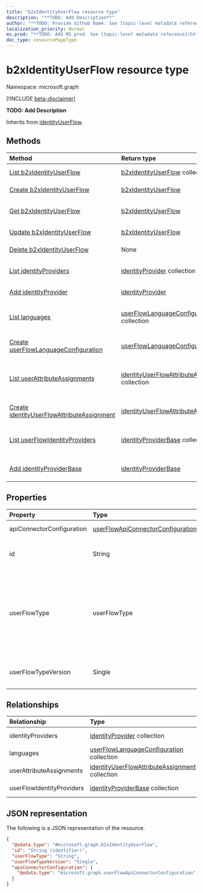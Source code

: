 ```yaml
---
title: "b2xIdentityUserFlow resource type"
description: "**TODO: Add Description**"
author: "**TODO: Provide Github Name. See [topic-level metadata reference](https://msgo.azurewebsites.net/add/document/guidelines/metadata.html#topic-level-metadata)**"
localization_priority: Normal
ms.prod: "**TODO: Add MS prod. See [topic-level metadata reference](https://msgo.azurewebsites.net/add/document/guidelines/metadata.html#topic-level-metadata)**"
doc_type: resourcePageType
---
```


# b2xIdentityUserFlow resource type

Namespace: microsoft.graph

[!INCLUDE [beta-disclaimer](../../includes/beta-disclaimer.md)]

**TODO: Add Description**


Inherits from [identityUserFlow](../resources/identityuserflow.md).

## Methods
|Method|Return type|Description|
|:---|:---|:---|
|[List b2xIdentityUserFlow](../api/b2xidentityuserflow-list.md)|[b2xIdentityUserFlow](../resources/b2xidentityuserflow.md) collection|Get a list of the [b2xIdentityUserFlow](../resources/b2xidentityuserflow.md) objects and their properties.|
|[Create b2xIdentityUserFlow](../api/b2xidentityuserflow-create.md)|[b2xIdentityUserFlow](../resources/b2xidentityuserflow.md)|Create a new [b2xIdentityUserFlow](../resources/b2xidentityuserflow.md) object.|
|[Get b2xIdentityUserFlow](../api/b2xidentityuserflow-get.md)|[b2xIdentityUserFlow](../resources/b2xidentityuserflow.md)|Read the properties and relationships of a [b2xIdentityUserFlow](../resources/b2xidentityuserflow.md) object.|
|[Update b2xIdentityUserFlow](../api/b2xidentityuserflow-update.md)|[b2xIdentityUserFlow](../resources/b2xidentityuserflow.md)|Update the properties of a [b2xIdentityUserFlow](../resources/b2xidentityuserflow.md) object.|
|[Delete b2xIdentityUserFlow](../api/b2xidentityuserflow-delete.md)|None|Deletes a [b2xIdentityUserFlow](../resources/b2xidentityuserflow.md) object.|
|[List identityProviders](../api/b2xidentityuserflow-list-identityproviders.md)|[identityProvider](../resources/identityprovider.md) collection|Get the identityProvider resources from the identityProviders navigation property.|
|[Add identityProvider](../api/b2xidentityuserflow-post-identityproviders.md)|[identityProvider](../resources/identityprovider.md)|Add identityProviders by posting to the identityProviders collection.|
|[List languages](../api/b2xidentityuserflow-list-languages.md)|[userFlowLanguageConfiguration](../resources/userflowlanguageconfiguration.md) collection|Get the userFlowLanguageConfiguration resources from the languages navigation property.|
|[Create userFlowLanguageConfiguration](../api/b2xidentityuserflow-post-languages.md)|[userFlowLanguageConfiguration](../resources/userflowlanguageconfiguration.md)|Create a new userFlowLanguageConfiguration object.|
|[List userAttributeAssignments](../api/b2xidentityuserflow-list-userattributeassignments.md)|[identityUserFlowAttributeAssignment](../resources/identityuserflowattributeassignment.md) collection|Get the identityUserFlowAttributeAssignment resources from the userAttributeAssignments navigation property.|
|[Create identityUserFlowAttributeAssignment](../api/b2xidentityuserflow-post-userattributeassignments.md)|[identityUserFlowAttributeAssignment](../resources/identityuserflowattributeassignment.md)|Create a new identityUserFlowAttributeAssignment object.|
|[List userFlowIdentityProviders](../api/b2xidentityuserflow-list-userflowidentityproviders.md)|[identityProviderBase](../resources/identityproviderbase.md) collection|Get the identityProviderBase resources from the userFlowIdentityProviders navigation property.|
|[Add identityProviderBase](../api/b2xidentityuserflow-post-userflowidentityproviders.md)|[identityProviderBase](../resources/identityproviderbase.md)|Add userFlowIdentityProviders by posting to the userFlowIdentityProviders collection.|

## Properties
|Property|Type|Description|
|:---|:---|:---|
|apiConnectorConfiguration|[userFlowApiConnectorConfiguration](../resources/userflowapiconnectorconfiguration.md)|**TODO: Add Description**|
|id|String|**TODO: Add Description** Inherited from [entity](../resources/entity.md).|
|userFlowType|userFlowType|**TODO: Add Description** Inherited from [identityUserFlow](../resources/identityuserflow.md). Possible values are: `signUp`, `signIn`, `signUpOrSignIn`, `passwordReset`, `profileUpdate`, `resourceOwner`, `unknownFutureValue`.|
|userFlowTypeVersion|Single|**TODO: Add Description** Inherited from [identityUserFlow](../resources/identityuserflow.md).|

## Relationships
|Relationship|Type|Description|
|:---|:---|:---|
|identityProviders|[identityProvider](../resources/identityprovider.md) collection|**TODO: Add Description**|
|languages|[userFlowLanguageConfiguration](../resources/userflowlanguageconfiguration.md) collection|**TODO: Add Description**|
|userAttributeAssignments|[identityUserFlowAttributeAssignment](../resources/identityuserflowattributeassignment.md) collection|**TODO: Add Description**|
|userFlowIdentityProviders|[identityProviderBase](../resources/identityproviderbase.md) collection|**TODO: Add Description**|

## JSON representation
The following is a JSON representation of the resource.
<!-- {
  "blockType": "resource",
  "keyProperty": "id",
  "@odata.type": "microsoft.graph.b2xIdentityUserFlow",
  "baseType": "microsoft.graph.identityUserFlow",
  "openType": false
}
-->
``` json
{
  "@odata.type": "#microsoft.graph.b2xIdentityUserFlow",
  "id": "String (identifier)",
  "userFlowType": "String",
  "userFlowTypeVersion": "Single",
  "apiConnectorConfiguration": {
    "@odata.type": "microsoft.graph.userFlowApiConnectorConfiguration"
  }
}
```

